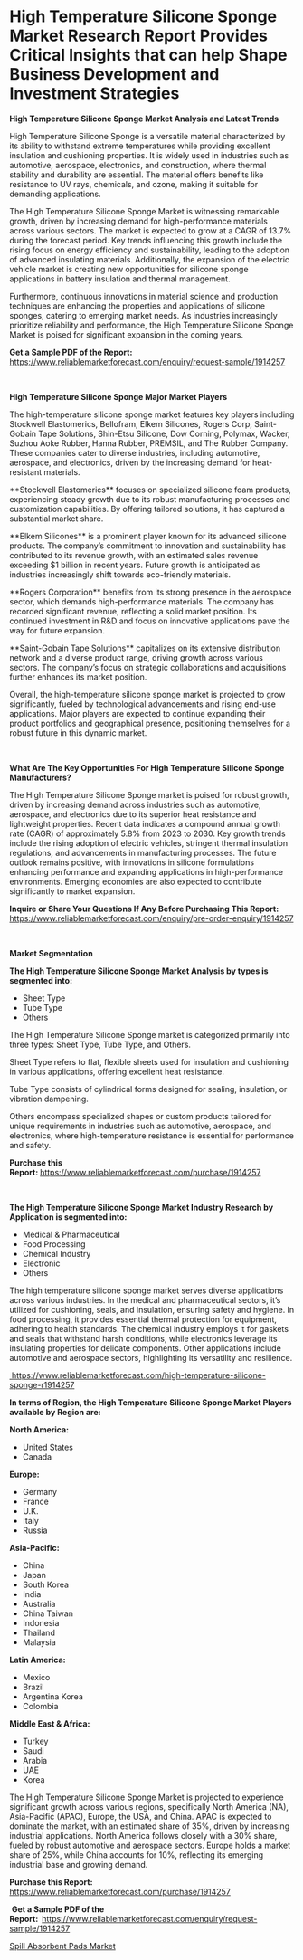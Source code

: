 <p><h1>High Temperature Silicone Sponge Market Research Report Provides Critical Insights that can help Shape Business Development and Investment Strategies</h1></p><p><strong>High Temperature Silicone Sponge Market Analysis and Latest Trends</strong></p>
<p><p>High Temperature Silicone Sponge is a versatile material characterized by its ability to withstand extreme temperatures while providing excellent insulation and cushioning properties. It is widely used in industries such as automotive, aerospace, electronics, and construction, where thermal stability and durability are essential. The material offers benefits like resistance to UV rays, chemicals, and ozone, making it suitable for demanding applications.</p><p>The High Temperature Silicone Sponge Market is witnessing remarkable growth, driven by increasing demand for high-performance materials across various sectors. The market is expected to grow at a CAGR of 13.7% during the forecast period. Key trends influencing this growth include the rising focus on energy efficiency and sustainability, leading to the adoption of advanced insulating materials. Additionally, the expansion of the electric vehicle market is creating new opportunities for silicone sponge applications in battery insulation and thermal management.</p><p>Furthermore, continuous innovations in material science and production techniques are enhancing the properties and applications of silicone sponges, catering to emerging market needs. As industries increasingly prioritize reliability and performance, the High Temperature Silicone Sponge Market is poised for significant expansion in the coming years.</p></p>
<p><strong>Get a Sample PDF of the Report:&nbsp;</strong> <a href="https://www.reliablemarketforecast.com/enquiry/request-sample/1914257?utm_campaign=2778&utm_medium=2&utm_source=Github&utm_content=ia&utm_term=01042025&utm_id=high-temperature-silicone-sponge">https://www.reliablemarketforecast.com/enquiry/request-sample/1914257</a></p>
<p>&nbsp;</p>
<p><strong>High Temperature Silicone Sponge Major Market Players</strong></p>
<p><p>The high-temperature silicone sponge market features key players including Stockwell Elastomerics, Bellofram, Elkem Silicones, Rogers Corp, Saint-Gobain Tape Solutions, Shin-Etsu Silicone, Dow Corning, Polymax, Wacker, Suzhou Aoke Rubber, Hanna Rubber, PREMSIL, and The Rubber Company. These companies cater to diverse industries, including automotive, aerospace, and electronics, driven by the increasing demand for heat-resistant materials.</p><p>**Stockwell Elastomerics** focuses on specialized silicone foam products, experiencing steady growth due to its robust manufacturing processes and customization capabilities. By offering tailored solutions, it has captured a substantial market share.</p><p>**Elkem Silicones** is a prominent player known for its advanced silicone products. The company’s commitment to innovation and sustainability has contributed to its revenue growth, with an estimated sales revenue exceeding $1 billion in recent years. Future growth is anticipated as industries increasingly shift towards eco-friendly materials.</p><p>**Rogers Corporation** benefits from its strong presence in the aerospace sector, which demands high-performance materials. The company has recorded significant revenue, reflecting a solid market position. Its continued investment in R&D and focus on innovative applications pave the way for future expansion.</p><p>**Saint-Gobain Tape Solutions** capitalizes on its extensive distribution network and a diverse product range, driving growth across various sectors. The company’s focus on strategic collaborations and acquisitions further enhances its market position.</p><p>Overall, the high-temperature silicone sponge market is projected to grow significantly, fueled by technological advancements and rising end-use applications. Major players are expected to continue expanding their product portfolios and geographical presence, positioning themselves for a robust future in this dynamic market.</p></p>
<p>&nbsp;</p>
<p><strong>What Are The Key Opportunities For High Temperature Silicone Sponge Manufacturers?</strong></p>
<p><p>The High Temperature Silicone Sponge market is poised for robust growth, driven by increasing demand across industries such as automotive, aerospace, and electronics due to its superior heat resistance and lightweight properties. Recent data indicates a compound annual growth rate (CAGR) of approximately 5.8% from 2023 to 2030. Key growth trends include the rising adoption of electric vehicles, stringent thermal insulation regulations, and advancements in manufacturing processes. The future outlook remains positive, with innovations in silicone formulations enhancing performance and expanding applications in high-performance environments. Emerging economies are also expected to contribute significantly to market expansion.</p></p>
<p><strong>Inquire or Share Your Questions If Any Before Purchasing This Report:</strong> <a href="https://www.reliablemarketforecast.com/enquiry/pre-order-enquiry/1914257?utm_campaign=2778&utm_medium=2&utm_source=Github&utm_content=ia&utm_term=01042025&utm_id=high-temperature-silicone-sponge">https://www.reliablemarketforecast.com/enquiry/pre-order-enquiry/1914257</a></p>
<p>&nbsp;</p>
<p><strong>Market Segmentation</strong></p>
<p><strong>The High Temperature Silicone Sponge Market Analysis by types is segmented into:</strong></p>
<p><ul><li>Sheet Type</li><li>Tube Type</li><li>Others</li></ul></p>
<p><p>The High Temperature Silicone Sponge market is categorized primarily into three types: Sheet Type, Tube Type, and Others. </p><p>Sheet Type refers to flat, flexible sheets used for insulation and cushioning in various applications, offering excellent heat resistance. </p><p>Tube Type consists of cylindrical forms designed for sealing, insulation, or vibration dampening. </p><p>Others encompass specialized shapes or custom products tailored for unique requirements in industries such as automotive, aerospace, and electronics, where high-temperature resistance is essential for performance and safety.</p></p>
<p><strong>Purchase this Report:&nbsp;</strong><a href="https://www.reliablemarketforecast.com/purchase/1914257?utm_campaign=2778&utm_medium=2&utm_source=Github&utm_content=ia&utm_term=01042025&utm_id=high-temperature-silicone-sponge">https://www.reliablemarketforecast.com/purchase/1914257</a></p>
<p>&nbsp;</p>
<p><strong>The High Temperature Silicone Sponge Market Industry Research by Application is segmented into:</strong></p>
<p><ul><li>Medical & Pharmaceutical</li><li>Food Processing</li><li>Chemical Industry</li><li>Electronic</li><li>Others</li></ul></p>
<p><p>The high temperature silicone sponge market serves diverse applications across various industries. In the medical and pharmaceutical sectors, it’s utilized for cushioning, seals, and insulation, ensuring safety and hygiene. In food processing, it provides essential thermal protection for equipment, adhering to health standards. The chemical industry employs it for gaskets and seals that withstand harsh conditions, while electronics leverage its insulating properties for delicate components. Other applications include automotive and aerospace sectors, highlighting its versatility and resilience.</p></p>
<p><a href="https://www.reliablemarketforecast.com/high-temperature-silicone-sponge-r1914257?utm_campaign=2778&utm_medium=2&utm_source=Github&utm_content=ia&utm_term=01042025&utm_id=high-temperature-silicone-sponge">&nbsp;https://www.reliablemarketforecast.com/high-temperature-silicone-sponge-r1914257</a></p>
<p><strong>In terms of Region, the High Temperature Silicone Sponge Market Players available by Region are:</strong></p>
<p>
    <p> <strong> North America: </strong>
        <ul>
            <li>United States</li>
            <li>Canada</li>
        </ul>
        </p> 
    <p> <strong> Europe: </strong>
        <ul>
            <li>Germany</li>
            <li>France</li>
            <li>U.K.</li>
            <li>Italy</li>
            <li>Russia</li>
        </ul>
        </p> 
    <p> <strong> Asia-Pacific: </strong>
        <ul>
            <li>China</li>
            <li>Japan</li>
            <li>South Korea</li>
            <li>India</li>
            <li>Australia</li>
            <li>China Taiwan</li>
            <li>Indonesia</li>
            <li>Thailand</li>
            <li>Malaysia</li>
        </ul>
        </p> 
    <p> <strong> Latin America: </strong>
        <ul>
            <li>Mexico</li>
            <li>Brazil</li>
            <li>Argentina Korea</li>
            <li>Colombia</li>
        </ul>
        </p> 
    <p> <strong> Middle East & Africa: </strong>
        <ul>
            <li>Turkey</li>
            <li>Saudi</li>
            <li>Arabia</li>
            <li>UAE</li>
            <li>Korea</li>
        </ul>
    </p>
    </p>
<p><p>The High Temperature Silicone Sponge Market is projected to experience significant growth across various regions, specifically North America (NA), Asia-Pacific (APAC), Europe, the USA, and China. APAC is expected to dominate the market, with an estimated share of 35%, driven by increasing industrial applications. North America follows closely with a 30% share, fueled by robust automotive and aerospace sectors. Europe holds a market share of 25%, while China accounts for 10%, reflecting its emerging industrial base and growing demand.</p></p>
<p><strong>Purchase this Report: </strong><a href="https://www.reliablemarketforecast.com/purchase/1914257?utm_campaign=2778&utm_medium=2&utm_source=Github&utm_content=ia&utm_term=01042025&utm_id=high-temperature-silicone-sponge">https://www.reliablemarketforecast.com/purchase/1914257</a></p>
<p>&nbsp;<strong>Get a Sample PDF of the Report:&nbsp;&nbsp;</strong><a href="https://www.reliablemarketforecast.com/enquiry/request-sample/1914257?utm_campaign=2778&utm_medium=2&utm_source=Github&utm_content=ia&utm_term=01042025&utm_id=high-temperature-silicone-sponge">https://www.reliablemarketforecast.com/enquiry/request-sample/1914257</a></p>
<p><strong></strong></p>
<p><p><a href="https://github.com/akrachveslov/Market-Research-Report-List-1/blob/main/spill-absorbent-pads-market.md?utm_campaign=2778&utm_medium=2&utm_source=Github&utm_content=ia&utm_term=01042025&utm_id=high-temperature-silicone-sponge">Spill Absorbent Pads Market</a></p></p>